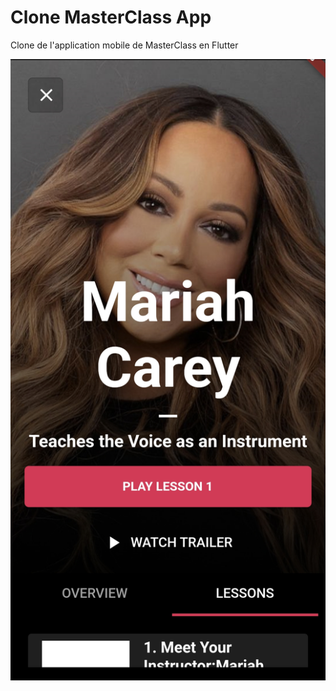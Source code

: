 # Clone MasterClass App

Clone de l'application mobile de MasterClass en Flutter

![Alt text](./Screenshot.png)
